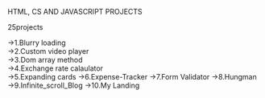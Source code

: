 HTML, CS AND JAVASCRIPT PROJECTS

25projects

->1.Blurry loading     
->2.Custom video player  
->3.Dom array method  
->4.Exchange rate calaulator  
->5.Expanding cards
->6.Expense-Tracker
->7.Form Validator
->8.Hungman
->9.Infinite_scroll_Blog
->10.My Landing

